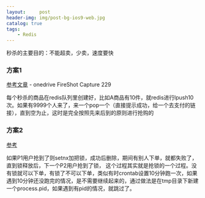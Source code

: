 ```yaml
---
layout:     post
header-img: img/post-bg-ios9-web.jpg
catalog: true
tags:
    - Redis
---
```


秒杀的主要目的：不能超卖，少卖，速度要快

### 方案1
[参考文章](https://learnku.com/articles/35141) - onedrive FireShot Capture 229

每个秒杀的商品在redis队列里创建好，比如A商品有10件，就redis进行lpush10次。如果有9999个人来了，来一个pop一个（直接提示成功，给一个去支付的链接），直到空为止，这时是完全按照先来后到的原则进行抢购的

### 方案2
[参考](https://tearknow.github.io/blog/2021/03/26/Redis%E5%88%86%E5%B8%83%E5%BC%8F%E9%94%81/) 

如果P1用户抢到了则setnx加把锁，成功后删除，期间有别人下单，就都失败了，直到锁释放后，下一个P2用户抢到了锁，
这个过程其实就是抢锁的一个过程。没有锁就可以下单，有锁了不可以下单，类似有时crontab设置10分钟跑一次，如果遇到10分钟还没跑完的情况，是不需要继续起来的，通过做法是在tmp目录下新建一个process.pid，如果遇到有pid的情况，就跳过了。
